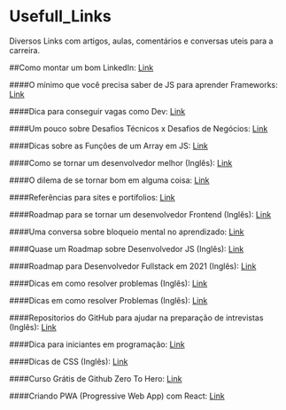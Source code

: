 # Usefull_Links
Diversos Links com artigos, aulas, comentários e conversas uteis para a carreira.

##Como montar um bom LinkedIn: [Link](https://twitter.com/devscansados/status/1346257983345479681)

####O mínimo que você precisa saber de JS para aprender Frameworks: [Link](https://twitter.com/FelippeRegazio/status/1351336367482163202)

####Dica para conseguir vagas como Dev: [Link](https://twitter.com/HoffmannDev/status/1349111708887953409)

####Um pouco sobre Desafios Técnicos x Desafios de Negócios: [Link](https://twitter.com/giovannibassi/status/1357071622042247176)

####Dicas sobre as Funções de um Array em JS: [Link](https://twitter.com/wwwbrunagon/status/1359949728390270976)

####Como se tornar um desenvolvedor melhor (Inglês): [Link](https://twitter.com/sseraphini/status/1125758446563934208)

####O dilema de se tornar bom em alguma coisa: [Link](https://twitter.com/startupdareal/status/1379503196985507842?s=20)

####Referências para sites e portifolios: [Link](https://twitter.com/gldesenvolvedor/status/1375079576955727874?s=20)

####Roadmap para se tornar um desenvolvedor Frontend (Inglês): [Link](https://twitter.com/Prathkum/status/1373876638023311360?s=20)

####Uma conversa sobre bloqueio mental no aprendizado: [Link](https://twitter.com/WonderWanny/status/1374095131259908100?s=20)

####Quase um Roadmap sobre Desenvolvedor JS (Inglês): [Link](https://twitter.com/JesssCarter/status/1373534432582275077?s=20)

####Roadmap para Desenvolvedor Fullstack em 2021 (Inglês): [Link](https://twitter.com/JesssCarter/status/1372151804331397121?s=20)

####Dicas em como resolver problemas (Inglês): [Link](https://twitter.com/madsbrodt/status/1374678693390454786?s=20)

####Dicas em como resolver Problemas (Inglês): [Link](https://twitter.com/freeCodeCamp/status/1368200194895060992?s=20)

####Repositorios do GitHub para ajudar na preparação de intrevistas (Inglês): [Link](https://twitter.com/sunilc_/status/1368596895304589320?s=20)

####Dica para iniciantes em programação: [Link](https://twitter.com/_paulacr/status/1367901643304472578?s=20)

####Dicas de CSS (Inglês): [Link](https://twitter.com/denicmarko/status/1377939325447507968?s=20)

####Curso Grátis de Github Zero To Hero: [Link](https://twitter.com/julioarrudaC/status/1358100672424599554?s=20)

####Criando PWA (Progressive Web App) com React: [Link](https://twitter.com/ThePracticalDev/status/1367264027093647363?s=20)
